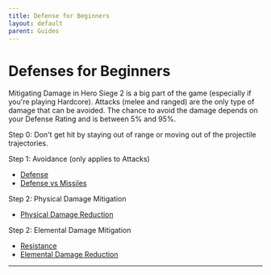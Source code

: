 ```yaml
---
title: Defense for Beginners
layout: default
parent: Guides
---
```


# Defenses for Beginners
Mitigating Damage in Hero Siege 2 is a big part of the game (especially if you're playing Hardcore). Attacks (melee and ranged) are the only type of damage that can be avoided. The chance to avoid the damage depends on your Defense Rating and is between 5% and 95%.

Step 0: Don't get hit by staying out of range or moving out of the projectile trajectories.

Step 1: Avoidance (only applies to Attacks)
- [Defense] 
- [Defense vs Missiles]

Step 2: Physical Damage Mitigation
- [Physical Damage Reduction]

Step 2: Elemental Damage Mitigation
- [Resistance]
- [Elemental Damage Reduction]

----

[Defense]: ../mechanics/stats.html#defense
[Physical Damage Reduction]: ../mechanics/stats.html#physical-damage-reduction
[Elemental Damage Reduction]: ../mechanics/stats.html#elemental-damage-reduction
[Defense vs Missiles]: ../mechanics/stats.html#defense-vs-missiles
[Resistance]: ../mechanics/stats.html#resistance